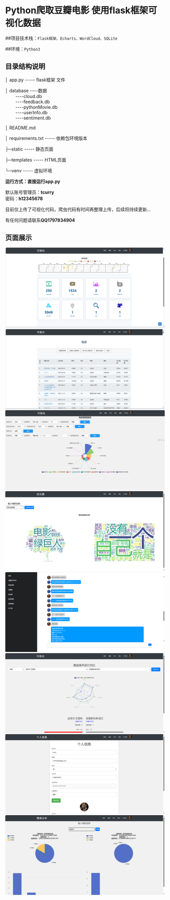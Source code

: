 # Python爬取豆瓣电影 使用flask框架可视化数据

##项目技术栈：`Flask框架、Echarts、WordCloud、SQLite`

##环境：`Python3`

## 目录结构说明

│ app.py ----- flask框架 文件

│ database ----数据  
&emsp;&emsp; ----cloud.db  
&emsp;&emsp; ----feedback.db  
&emsp;&emsp; ----pythonMovie.db  
&emsp;&emsp; ----userInfo.db  
&emsp;&emsp; ----sentiment.db

│ README.md

│ requirements.txt ----- 依赖包环境版本


├─static ----- 静态页面

├─templates ----- HTML页面

└─venv ----- 虚拟环境


**运行方式：直接运行app.py**

默认账号管理员：**tcurry**  
密码：**h12345678**

目前仅上传了可视化代码，爬虫代码有时间再整理上传，后续将持续更新...

有任何问题请联系**QQ1797834904**


## 页面展示

![index](./static/assets/img/page/index.png)
![movie](./static\assets\img\page\movie.png?msec=1700402701475)
![chart](./static\assets\img\page\chart.png?msec=1700402701468)
![wordcloud](./static\assets\img\page\wordcloud.png?msec=1700402701480)
![askQuestion](./static\assets\img\page\askQuestion.png?msec=1700402701466)
![compare](./static\assets\img\page\compare.png?msec=1700402701475)
![info](./static\assets\img\page\info.png?msec=1700402701468)
![sentiment](./static\assets\img\page\sentiment.png?msec=1700402701480)

